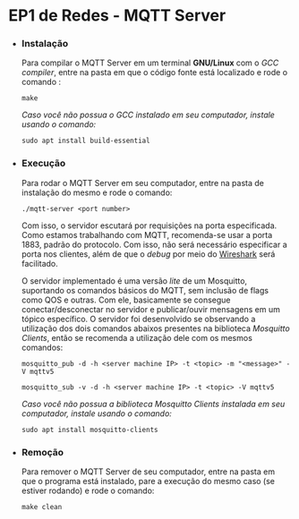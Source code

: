 # EP1 de Redes - MQTT Server
* ### Instalação
    Para compilar o MQTT Server em um terminal **GNU/Linux** com o *GCC compiler*, entre na pasta em que o código fonte está localizado
    e rode o comando :
    ```shell
    make
    ```
    *Caso você não possua o GCC instalado em seu computador, instale usando o comando:*
    ```shell
    sudo apt install build-essential
    ```
* ### Execução 
    Para rodar o MQTT Server em seu computador, entre na pasta de instalação do mesmo e rode o comando:
    ```shell
    ./mqtt-server <port number>
    ```
    Com isso, o servidor escutará por requisições na porta especificada. Como estamos trabalhando com MQTT,
    recomenda-se usar a porta 1883, padrão do protocolo. Com isso, não será necessário especificar a porta nos clientes,
    além de que o *debug* por meio do [Wireshark](https://www.wireshark.org/) será facilitado.

    O servidor implementado é uma versão *lite* de um Mosquitto, suportando os comandos básicos do MQTT, sem inclusão de flags 
    como QOS e outras. Com ele, basicamente se consegue conectar/desconectar no servidor e publicar/ouvir mensagens em um tópico específico.
    O servidor foi desenvolvido se observando a utilização dos dois comandos abaixos presentes na biblioteca *Mosquitto Clients*, então se recomenda a utilização dele com os mesmos comandos: 
    ```shell
    mosquitto_pub -d -h <server machine IP> -t <topic> -m "<message>" -V mqttv5
    ```
    ```shell
    mosquitto_sub -v -d -h <server machine IP> -t <topic> -V mqttv5
    ```
    *Caso você não possua a biblioteca Mosquitto Clients instalada em seu computador, instale usando o comando:*
     ```shell
    sudo apt install mosquitto-clients
    ```
* ### Remoção
    Para remover o MQTT Server de seu computador, entre na pasta em que o programa está instalado, pare a execução 
    do mesmo caso (se estiver rodando) e rode o comando:
    ```shell
    make clean
    ```